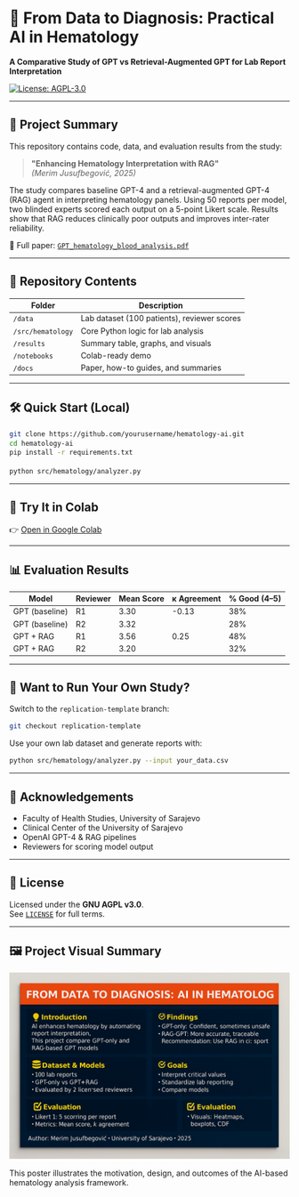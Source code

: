 # 🧬 From Data to Diagnosis: Practical AI in Hematology

**A Comparative Study of GPT vs Retrieval-Augmented GPT for Lab Report Interpretation**

[![License: AGPL-3.0](https://img.shields.io/badge/License-AGPL_v3-blue.svg)](https://www.gnu.org/licenses/agpl-3.0)

---

## 🧠 Project Summary

This repository contains code, data, and evaluation results from the study:

> **"Enhancing Hematology Interpretation with RAG"**  
> *(Merim Jusufbegović, 2025)*

The study compares baseline GPT-4 and a retrieval-augmented GPT-4 (RAG) agent in interpreting hematology panels. Using 50 reports per model, two blinded experts scored each output on a 5-point Likert scale. Results show that RAG reduces clinically poor outputs and improves inter-rater reliability.

📄 Full paper: [`GPT_hematology_blood_analysis.pdf`](./docs/GPT_hematology_blood_analysis.pdf)

---

## 📂 Repository Contents

| Folder | Description |
|--------|-------------|
| `/data` | Lab dataset (100 patients), reviewer scores |
| `/src/hematology` | Core Python logic for lab analysis |
| `/results` | Summary table, graphs, and visuals |
| `/notebooks` | Colab-ready demo |
| `/docs` | Paper, how-to guides, and summaries |

---

## 🛠️ Quick Start (Local)
```bash
git clone https://github.com/yourusername/hematology-ai.git
cd hematology-ai
pip install -r requirements.txt

python src/hematology/analyzer.py
```

---

## 🚀 Try It in Colab
👉 [Open in Google Colab](https://colab.research.google.com/github/yourusername/hematology-ai/blob/main/notebooks/demo_colab.ipynb)

---

## 📊 Evaluation Results

| Model        | Reviewer | Mean Score | κ Agreement | % Good (4–5) |
|--------------|----------|------------|-------------|--------------|
| GPT (baseline) | R1      | 3.30       | -0.13       | 38%          |
| GPT (baseline) | R2      | 3.32       |             | 28%          |
| GPT + RAG     | R1      | 3.56       | 0.25        | 48%          |
| GPT + RAG     | R2      | 3.20       |             | 32%          |

---

## 🔁 Want to Run Your Own Study?

Switch to the `replication-template` branch:
```bash
git checkout replication-template
```

Use your own lab dataset and generate reports with:
```bash
python src/hematology/analyzer.py --input your_data.csv
```

---

## 🤝 Acknowledgements

- Faculty of Health Studies, University of Sarajevo  
- Clinical Center of the University of Sarajevo  
- OpenAI GPT-4 & RAG pipelines  
- Reviewers for scoring model output

---

## 📜 License

Licensed under the **GNU AGPL v3.0**.  
See [`LICENSE`](./LICENSE) for full terms.

---

## 🖼️ Project Visual Summary

![Project Poster](./Poster.png)

This poster illustrates the motivation, design, and outcomes of the AI-based hematology analysis framework.
